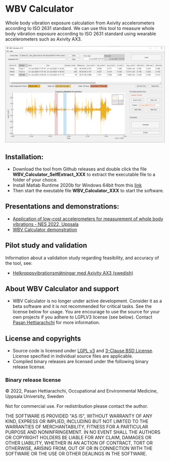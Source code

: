 # WBV Calculator
Whole body vibration exposure calculation from Axivity accelerometers according to ISO 2631 standard. We can use this tool to measure whole body vibration exposure according to ISO 2631 standard using wearable accelerometers such as Axivity AX3. 

![User Interface](screenshot.PNG)

## Installation:
- Download the tool from Github releases and double click the file **WBV_Calculator_SelfExtract_XXX** to extract the executable file to a folder of your choice.
- Install Matlab Runtime 2020b for Windows 64bit from this [link](https://se.mathworks.com/products/compiler/matlab-runtime.html)
- Then start the exeutable file **WBV_Calculator_XXX** to start the software.

## Presentations and demonstrations:
- [Application of low-cost accelerometers for measurement of whole body vibrations - NES 2022, Uppsala](Application_of_low-cost%20accelerometers_whole_body_vibrations.pdf)
- [WBV Calculator demonstration](WBV_Calculator_demo.mp4)

## Pilot study and validation
Information about a validation study regarding feasibility, and accuracy of the tool, see:
- [Helkroppsvibrationsmätningar med Axivity AX3 (swedish)](rapport-nr-1-2021.pdf)

## About **WBV Calculator** and support
- WBV Calculator is no longer under active development. Consider it as a beta software and it is not recommended for critical tasks. See the license below for usage. You are encourage to use the source for your own projects if you adhere to LGPLV3 license (see below). Contact [Pasan Hettiarachchi](mailto:pasan.hettiarachchi@medsci.uu.se?subject=[GitHub]%20WBV_Calculator) for more information.

## License and copyrights
- Source code is licensed under [LGPL v3](LICENSE.md) and [3-Clause BSD License](LICENSE_BSD-3.md). License specified in individual source files are applicable.
- Compiled binary releases are licensed under the following binary release license.
### Binary release license
© 2022, Pasan Hettiarachchi,
Occupational and Environmental Medicine,
Uppsala University, Sweden

Not for commercial use. For redistribution please contact the author.

THE SOFTWARE IS PROVIDED "AS IS", WITHOUT WARRANTY OF ANY KIND, EXPRESS OR IMPLIED, INCLUDING BUT NOT LIMITED TO THE WARRANTIES OF MERCHANTABILITY, FITNESS FOR A PARTICULAR PURPOSE AND NONINFRINGEMENT. IN NO EVENT SHALL THE AUTHORS OR COPYRIGHT HOLDERS BE LIABLE FOR ANY CLAIM, DAMAGES OR OTHER LIABILITY, WHETHER IN AN ACTION OF CONTRACT, TORT OR OTHERWISE, ARISING FROM, OUT OF OR IN CONNECTION WITH THE SOFTWARE OR THE USE OR OTHER DEALINGS IN THE SOFTWARE.
